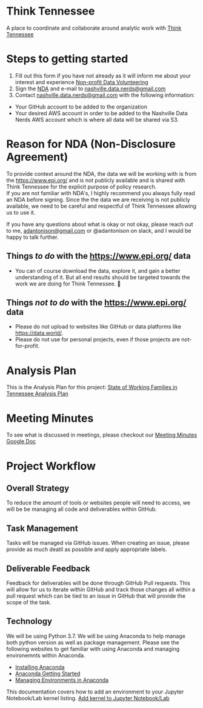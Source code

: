 # Think Tennessee
A place to coordinate and collaborate around analytic work with [Think Tennessee](https://thinktennessee.org/)

# Steps to getting started

1. Fill out this form if you have not already as it will inform me about your interest and experience [Non-profit Data Volunteering](https://forms.gle/bHpH2MbZNsPEK64K7)
2. Sign the [NDA](https://github.com/nashville-data-nerds/think_tennessee/blob/master/documents/ThinkTN%20Form%20Non-Disclosure%20Agreement_Data%20Nerds.pdf) and e-mail to nashville.data.nerds@gmail.com
3. Contact nashville.data.nerds@gmail.com with the following information:
  - Your GitHub account to be added to the organization
  - Your desired AWS account in order to be added to the Nashville Data Nerds AWS account which is where all data will be shared via S3.
  
# Reason for NDA (Non-Disclosure Agreement)

To provide context around the NDA, the data we will be working with is from the https://www.epi.org/ and is not publicly available and is shared with Think Tennessee for the explicit purpose of policy research.  
If you are not familiar with NDA's, I highly recommend you always fully read an NDA before signing.  Since the the data we are receiving is not publicly available, we need to be careful and respectful of Think Tennessee allowing us to use it.

If you have any questions about what is okay or not okay, please reach out to me, adantonison@gmail.com or @adantonison on slack, and I would be happy to talk further.

## Things _to do_ with the https://www.epi.org/ data
- You can of course download the data, explore it, and gain a better understanding of it.  But all end results should be targeted towards the work we are doing for Think Tennessee. :slightly_smiling_face: 

## Things _not to do_ with the https://www.epi.org/ data
- Please do not upload to websites like GitHub or data platforms like https://data.world/.
- Please do not use for personal projects, even if those projects are not-for-profit.  

# Analysis Plan

This is the Analysis Plan for this project: [State of Working Families in Tennessee Analysis Plan](https://docs.google.com/document/d/15E7G7LibFNAwqIK3k5wSeN-T7lJCnGOPJ9al89iQw9k/edit?usp=sharing)

# Meeting Minutes

To see what is discussed in meetings, please checkout our [Meeting Minutes Google Doc](https://docs.google.com/document/d/1_nruqEVjQs1jA1xMakpx-6IIdAKPxp5onBrjgKeg7Vs/edit?usp=sharing)

# Project Workflow

## Overall Strategy

To reduce the amount of tools or websites people will need to access, we will be be managing all code and deliverables within GitHub. 

## Task Management

Tasks will be managed via GitHub issues.  When creating an issue, please provide as much deatil as possible and apply appropriate labels.

## Deliverable Feedback

Feedback for deliverables will be done through GitHub Pull requests.  This will allow for us to iterate within GitHub and track those changes all within a pull request which can be tied to an issue in GitHub that will provide the scope of the task.

## Technology

We will be using Python 3.7.  We will be using Anaconda to help manage both python version as well as package management.  Please see the following websites to get familiar with using Anaconda and managing environemnts within Anaconda.
- [Installing Anaconda](https://docs.anaconda.com/anaconda/install/)
- [Anaconda Getting Started](https://docs.conda.io/projects/conda/en/latest/user-guide/getting-started.html)
- [Managing Environments in Anaconda](https://docs.conda.io/projects/conda/en/latest/user-guide/tasks/manage-environments.html)

This documentation covers how to add an environment to your Jupyter Notebook/Lab kernel listing. [Add kernel to Jupyter Notebook/Lab](https://ipython.readthedocs.io/en/stable/install/kernel_install.html])
